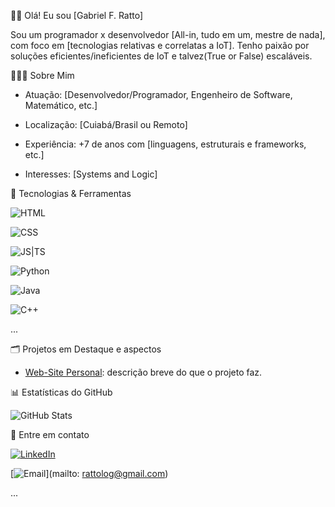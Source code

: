 👋🏻 Olá! Eu sou [Gabriel F. Ratto]

Sou um programador x desenvolvedor [All-in, tudo em um, mestre de nada], com foco em [tecnologias relativas e correlatas a IoT]. Tenho paixão por soluções eficientes/ineficientes de IoT e talvez(True or False) escaláveis.

🙆🏻‍♂️ Sobre Mim

- Atuação: [Desenvolvedor/Programador, Engenheiro de Software, Matemático, etc.]

- Localização: [Cuiabá/Brasil ou Remoto]

- Experiência: +7 de anos com [linguagens, estruturais e frameworks, etc.]

- Interesses: [Systems and Logic]

🧰 Tecnologias & Ferramentas

![HTML](https://img.shields.io/badge/-HTML5-333333?style=flat&logo=html5)

![CSS](https://img.shields.io/badge/-CSS3-333333?style=flat&logo=css3)

![JS|TS](https://img.shields.io/badge/-JavaScript-333333?style=flat&logo=javascript)

![Python](https://img.shields.io/badge/-Python-333333?style=flat&logo=python)

![Java](https://img.shields.io/badge/-Java-333333?style=flat&logo=java)

![C++](https://img.shields.io/badge/-C++-333333?style=flat&logo=c%2b%2b)

...

🗂️ Projetos em Destaque e aspectos

- [Web-Site Personal](link): descrição breve do que o projeto faz.

📊 Estatísticas do GitHub

![GitHub Stats](https://github-readme-stats.vercel.app/api?username=rattolog&show_icons=true&hide_title=true&hide=stars&count_private=true&theme=tokyonight)

📧 Entre em contato

[![LinkedIn](https://img.shields.io/badge/-LinkedIn-0077B5?style=flat&logo=linkedin)](https://www.linkedin.com/in/rattolog/)

[![Email](https://img.shields.io/badge/-Email-%23333?style=flat&logo=gmail)](mailto: rattolog@gmail.com)

...